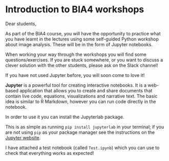 # Introduction to BIA4 workshops

Dear students,

As part of the BIA4 course, you will have the opportunity to practice what you have learnt in the lectures using some self-guided Python workshop about image analysis. These will be in the form of Jupyter notebooks.

When working your way through the workshops you will find some questions/exercises. If you are stuck somewhere, or you want to discuss a clever solution with the other students, please ask on the Slack channel!

If you have not used Jupyter before, you will soon come to love it!

**Jupyter** is a powerful tool for creating interactive notebooks. It is a web-based application that allows you to create and share documents that contain live code, equations, visualizations and narrative text. The basic idea is similar to R Markdown, however you can run code directly in the notebook.

In order to use it you can install the Jupyterlab package.

This is as simple as running `pip install jupyterlab` in your terminal; if you are not using `pip` as your package manager see the instructions on the [Jupyter website](https://jupyter.org/install.html).

I have attached a test notebook (called `Test.ipynb`) which you can use to check that everything works as expected!